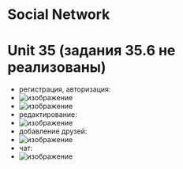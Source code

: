 # Social Network
# Unit 35 (задания 35.6 не реализованы)
* регистрация, авторизация:
* ![изображение](https://user-images.githubusercontent.com/104310287/230421730-1ace762f-7276-4a00-ae59-b4d7232957ec.png)
* ![изображение](https://user-images.githubusercontent.com/104310287/230421935-3e8d4762-1f20-4a41-83ee-c6949b886237.png)
* редактирование: 
* ![изображение](https://user-images.githubusercontent.com/104310287/230422059-7ccda4b2-4cb0-4576-9763-90eb3b35c083.png)
* добавление друзей:
* ![изображение](https://user-images.githubusercontent.com/104310287/230422216-f6a73fca-dcea-4995-81fe-b576b7a0cc79.png)
* чат:
* ![изображение](https://user-images.githubusercontent.com/104310287/230422289-b68d90eb-bbae-40c1-a02c-6cb2d81033fe.png)
